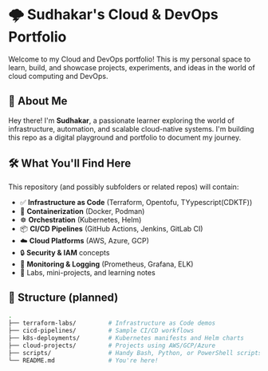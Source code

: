 # 🌩️ Sudhakar's Cloud & DevOps Portfolio

Welcome to my Cloud and DevOps portfolio! This is my personal space to learn, build, and showcase projects, experiments, and ideas in the world of cloud computing and DevOps.

## 🚀 About Me

Hey there! I'm **Sudhakar**, a passionate learner exploring the world of infrastructure, automation, and scalable cloud-native systems. I'm building this repo as a digital playground and portfolio to document my journey.

## 🛠️ What You'll Find Here

This repository (and possibly subfolders or related repos) will contain:

- ✅ **Infrastructure as Code** (Terraform, Opentofu, TYypescript(CDKTF))
- 🐳 **Containerization** (Docker, Podman)
- ☸️ **Orchestration** (Kubernetes, Helm)
- 📦 **CI/CD Pipelines** (GitHub Actions, Jenkins, GitLab CI)
- ☁️ **Cloud Platforms** (AWS, Azure, GCP)
- 🔒 **Security & IAM** concepts
- 🔧 **Monitoring & Logging** (Prometheus, Grafana, ELK)
- 📝 Labs, mini-projects, and learning notes

## 📂 Structure (planned)

```bash
.
├── terraform-labs/         # Infrastructure as Code demos
├── cicd-pipelines/         # Sample CI/CD workflows
├── k8s-deployments/        # Kubernetes manifests and Helm charts
├── cloud-projects/         # Projects using AWS/GCP/Azure
├── scripts/                # Handy Bash, Python, or PowerShell scripts
└── README.md               # You're here!
